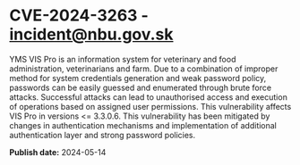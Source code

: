 # CVE-2024-3263 - incident@nbu.gov.sk

YMS VIS Pro is an information system for veterinary and food administration, veterinarians and farm. Due to a combination of improper method for system credentials generation and weak password policy, passwords can be easily guessed and enumerated through brute force attacks. Successful attacks can lead to unauthorised access and execution of operations based on assigned user permissions. This vulnerability affects VIS Pro in versions <= 3.3.0.6. This vulnerability has been mitigated by changes in authentication mechanisms and implementation of additional authentication layer and strong password policies.









**Publish date:** 2024-05-14
